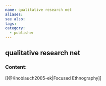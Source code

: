 ```yaml
---
name: qualitative research net
aliases:
see also:
tags:
category:
  - publisher
---
```


## qualitative research net

### Content:
[[@Knoblauch2005-ek|Focused Ethnography]]